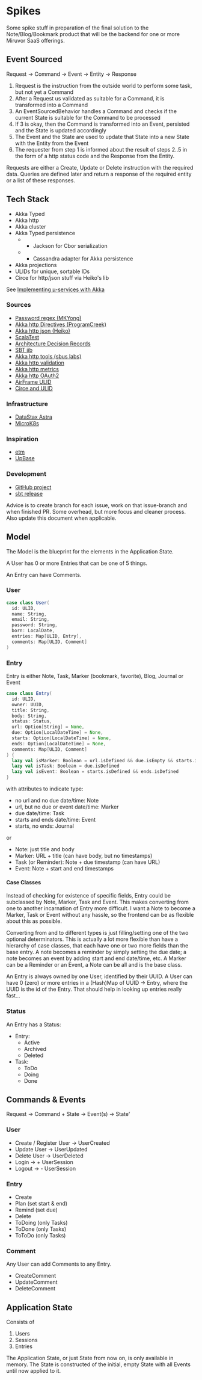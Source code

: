 # Spikes

Some spike stuff in preparation of the final solution to the Note/Blog/Bookmark product that will be the backend for 
one or more Miruvor SaaS offerings.

## Event Sourced

Request -> Command -> Event -> Entity -> Response

1. Request is the instruction from the outside world to perform some task, but not yet a Command
2. After a Request us validated as suitable for a Command, it is transformed into a Command
3. An EventSourcedBehavior handles a Command and checks if the current State is suitable for the Command to be processed
4. If 3 is okay, then the Command is transformed into an Event, persisted and the State is updated accordingly
5. The Event and the State are used to update that State into a new State with the Entity from the Event
6. The requester from step 1 is informed about the result of steps 2..5 in the form of a http status code and the Response from the Entity.

Requests are either a Create, Update or Delete instruction with the required data.
Queries are defined later and return a response of the required entity or a list of these responses.

## Tech Stack

* Akka Typed
* Akka http
* Akka cluster
* Akka Typed persistence
  * * Jackson for Cbor serialization
  * * Cassandra adapter for Akka persistence
* Akka projections
* ULIDs for unique, sortable IDs
* Circe for http/json stuff via Heiko's lib

See [Implementing µ-services with Akka](https://developer.lightbend.com/docs/akka-guide/microservices-tutorial/index.html)

### Sources

* [Password regex (MKYong)](https://mkyong.com/regular-expressions/how-to-validate-password-with-regular-expression/)
* [Akka http Directives (ProgramCreek)](https://www.programcreek.com/scala/akka.http.scaladsl.server.Directive)
* [Akka http json (Heiko)](https://github.com/hseeberger/akka-http-json)
* [ScalaTest](https://www.scalatest.org/user_guide/selecting_a_style)
* [Architecture Decision Records](https://adr.github.io/madr/) 
* [SBT jib](https://github.com/schmitch/sbt-jib)
* [Akka http tools (sbus labs)](https://github.com/sbuslab/akka-http-tools)
* [Akka http validation](https://github.com/Fruzenshtein/akka-http-validation)
* [Akka http metrics](https://index.scala-lang.org/rustedbones/akka-http-metrics)
* [Akka http OAuth2](https://www.jannikarndt.de/blog/2018/10/oauth2-akka-http/)
* [AirFrame ULID](https://wvlet.org/airframe/docs/airframe-ulid)
* [Circe and ULID](https://circe.github.io/circe/codecs/custom-codecs.html)

### Infrastructure

* [DataStax Astra](https://astra.datastax.com/bbf920a2-9480-43f0-bdfb-ae682405943d)
* [MicroK8s](https://microk8s.io/)

### Inspiration

* [etm](https://dagraham.github.io/etm-dgraham/)
* [UpBase](https://upbase.io/)

### Development

* [GitHub project](https://github.com/jvorhauer/spikes)
* [sbt release](https://github.com/sbt/sbt-release)

Advice is to create branch for each issue, work on that issue-branch and when finished PR. Some overhead, but more
focus and cleaner process. Also update this document when applicable.

## Model

The Model is the blueprint for the elements in the Application State.

A User has 0 or more Entries that can be one of 5 things.

An Entry can have Comments.

### User

```scala User class
case class User(
  id: ULID,
  name: String,
  email: String,
  password: String,
  born: LocalDate,
  entries: Map[ULID, Entry],
  comments: Map[ULID, Comment]
)
```

### Entry 

Entry is either Note, Task, Marker (bookmark, favorite), Blog, Journal or Event

```scala Entry class
case class Entry(
  id: ULID,
  owner: UUID,
  title: String,
  body: String,
  status: Status,
  url: Option[String] = None,
  due: Option[LocalDateTime] = None,
  starts: Option[LocalDateTime] = None,
  ends: Option[LocalDateTime] = None,
  comments: Map[ULID, Comment]
) {
  lazy val isMarker: Boolean = url.isDefined && due.isEmpty && starts.isEmpty && ends.isEmpty
  lazy val isTask: Boolean = due.isDefined
  lazy val isEvent: Boolean = starts.isDefined && ends.isDefined
}
```

with attributes to indicate type: 

* no url and no due date/time: Note
* url, but no due or event date/time: Marker
* due date/time: Task
* starts and ends date/time: Event
* starts, no ends: Journal

or

* Note: just title and body
* Marker: URL + title (can have body, but no timestamps)
* Task (or Reminder): Note + due timestamp (can have URL)
* Event: Note + start and end timestamps

#### Case Classes

Instead of checking for existence of specific fields, Entry could be subclassed by Note, Marker, Task and Event. This makes converting from one to another 
incarnation of Entry more difficult. I want a Note to become a Marker, Task or Event without any hassle, so the frontend can be as
flexible about this as possible.

Converting from and to different types is just filling/setting one of the two optional determinators. This is actually a lot more
flexible than have a hierarchy of case classes, that each have one or two more fields than the base entry. A note becomes a reminder 
by simply setting the due date; a note becomes an event by adding start and end date/time, etc.
A Marker can be a Reminder or an Event, a Note can be all and is the base class.

An Entry is always owned by one User, identified by their UUID. 
A User can have 0 (zero) or more entries in a (Hash)Map of UUID -> Entry, 
where the UUID is the id of the Entry. That should help in looking up entries really fast...


### Status

An Entry has a Status:

* Entry:
  * Active
  * Archived
  * Deleted
* Task:
  * ToDo
  * Doing
  * Done

## Commands & Events

Request -> Command + State -> Event(s) -> State'

### User

* Create / Register User -> UserCreated
* Update User -> UserUpdated
* Delete User -> UserDeleted
* Login -> + UserSession
* Logout -> - UserSession

### Entry

* Create
* Plan (set start & end)
* Remind (set due)
* Delete
* ToDoing (only Tasks)
* ToDone (only Tasks)
* ToToDo (only Tasks)

### Comment

Any User can add Comments to any Entry.

* CreateComment
* UpdateComment
* DeleteComment

## Application State

Consists of
1. Users
2. Sessions
3. Entries

The Application State, or just State from now on, is only available in memory.
The State is constructed of the initial, empty State with all Events until now applied to it.
